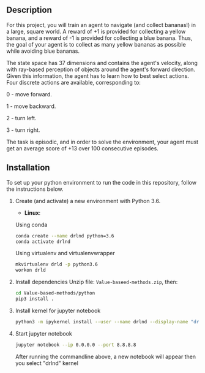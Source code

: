 ## Description
For this project, you will train an agent to navigate (and collect bananas!) in a large, square world.
A reward of +1 is provided for collecting a yellow banana, and a reward of -1 is provided for collecting a blue banana. Thus, the goal of your agent is to collect as many yellow bananas as possible while avoiding blue bananas.

The state space has 37 dimensions and contains the agent's velocity, along with ray-based perception of objects around the agent's forward direction. Given this information, the agent has to learn how to best select actions. Four discrete actions are available, corresponding to:

0 - move forward.

1 - move backward.

2 - turn left.

3 - turn right.

The task is episodic, and in order to solve the environment, your agent must get an average score of +13 over 100 consecutive episodes.

## Installation
To set up your python environment to run the code in this repository, follow the instructions below.

1. Create (and activate) a new environment with Python 3.6.

	- __Linux__: 

    Using conda
	```bash
	conda create --name drlnd python=3.6
	conda activate drlnd
	```
    Using virtualenv and virtualenvwrapper
	```bash
	mkvirtualenv drld -p python3.6
    workon drld
	```
2. Install dependencies
    Unzip file: `Value-baseed-methods.zip`, then:

    ```bash
    cd Value-based-methods/python
    pip3 install .
    ```
3. Install kernel for jupyter notebook
    ```bash
    python3 -m ipykernel install --user --name drlnd --display-name "drlnd"
    ```
4. Start jupyter notebook
    ```bash
    jupyter notebook --ip 0.0.0.0 --port 8.8.8.8
    ```
    After running the commandline above, a new notebook will appear then you select "drlnd" kernel